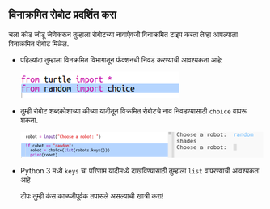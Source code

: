 ## विनाक्रमित रोबोट प्रदर्शित करा

चला कोड जोडू जेणेकरून तुम्हाला रोबोटच्या नावाऐवजी विनाक्रमित टाइप करता तेव्हा आपल्याला विनाक्रमित रोबोट मिळेल.

+ पहिल्यांदा तुम्हाला विनक्रमित विभागातून फंक्शनची निवड करण्याची आवश्यकता आहे:
    
    ![screenshot](images/robotrumps-random.png)

+ तुम्ही रोबोट शब्दकोशाच्या कीच्या यादीतून विक्रमित रोबोटचे नाव निवडण्यासाठी `choice` वापरू शकता.
    
    ![screenshot](images/robotrumps-choice.png)

+ Python 3 मध्ये `keys` चा परिणाम यादीमध्ये दाखविण्यासाठी तुम्हाला `list` वापरण्याची आवश्यकता आहे 
    
    टीपः तुम्ही कंस काळजीपूर्वक तपासले असल्याची खात्री करा!